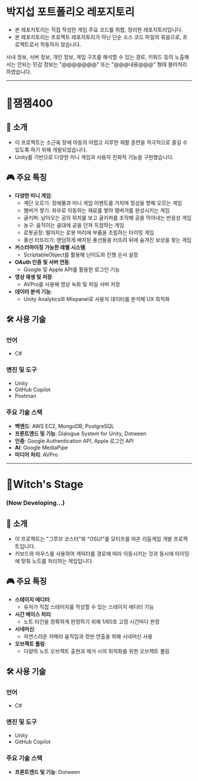 # 박지섭 포트폴리오 레포지토리

- 본 레포지토리는 직접 작성한 게임 주요 코드를 취합, 정리한 레포지토리입니다.
- 본 레포지토리는 프로젝트 레포지토리가 아닌 단순 소스 코드 파일의 묶음으로, 프로젝트로서 작동하지 않습니다.

사내 정보, 서버 정보, 개인 정보, 게임 구조를 해석할 수 있는 경로, 키워드 등의 노출해서는 안되는 민감 정보는 "@@@@@@@" 또는 "@@@내용@@@" 형태 블러처리 하였습니다.

---

# 🤚잼잼400

## 📜 소개
- 이 프로젝트는 소근육 장애 아동의 어렵고 지루한 재활 훈련을 적극적으로 즐길 수 있도록 하기 위해 개발되었습니다.
- Unity를 기반으로 다양한 미니 게임과 사용자 친화적 기능을 구현했습니다.


## 🎮 주요 특징
- **다양한 미니 게임**:
  - 계단 오르기: 장애물과 미니 게임 이벤트를 거치며 정상을 향해 오르는 게임
  - 햄버거 쌓기: 좌우로 이동하는 재료를 쌓아 햄버거를 완성시키는 게임
  - 골키퍼: 날아오는 공의 위치를 보고 골키퍼를 조작해 공을 막아내는 반응성 게임
  - 농구: 움직이는 골대에 공을 던져 득점하는 게임
  - 로봇공장: 떨어지는 로봇 머리에 부품을 조립하는 타이밍 게임
  - 풍선 터뜨리기: 랜덤하게 배치된 풍선들을 터뜨려 뒤에 숨겨진 보상을 찾는 게임
- **커스터마이징 가능한 레벨 시스템**:
  - ScriptableObject를 활용해 난이도와 진행 순서 설정
- **OAuth 인증 및 서버 연동**:
  - Google 및 Apple API를 활용한 로그인 기능
- **영상 재생 및 저장**:
  - AVPro를 사용해 영상 녹화 및 파일 서버 저장
- **데이터 분석 기능**:
  - Unity Analytics와 Mixpanel로 사용자 데이터를 분석해 UX 최적화


## 🛠️ 사용 기술
### **언어**
- C#

### **엔진 및 도구**
- Unity
- GitHub Copilot
- Postman

### **주요 기술 스택**
- **백엔드**: AWS EC2, MongoDB, PostgreSQL
- **프론트엔드 및 기능**: Dialogue System for Unity, Dotween
- **인증**: Google Authentication API, Apple 로그인 API
- **AI**: Google MediaPipe
- **미디어 처리**: AVPro

---

# 🧙Witch's Stage 
### (Now Developing...)

## 📜 소개
- 이 프로젝트는 "그루브 코스터"와 "OSU!"를 모티프를 따온 리듬게임 개발 프로젝트입니다.
- 키보드와 마우스를 사용하여 캐릭터를 경로에 따라 이동시키는 것과 동시에 타이밍에 맞춰 노트를 처리하는 게임입니다.


## 🎮 주요 특징
- **스테이지 에디터**:
  - 유저가 직접 스테이지를 작성할 수 있는 스테이지 에디터 기능
- **시간 베이스 처리**:
  - 노트 타건을 정확하게 판정하기 위해 1/60초 고정 시간마다 판정
- **시네머신**:
  - 자연스러운 카메라 움직임과 컷씬 연출을 위해 시네머신 사용
- **오브젝트 풀링**:
  - 다량의 노트 오브젝트 출현과 제거 시의 최적화를 위한 오브젝트 풀링


## 🛠️ 사용 기술
### **언어**
- C#

### **엔진 및 도구**
- Unity
- GitHub Copilot

### **주요 기술 스택**
- **프론트엔드 및 기능**: Dotween
